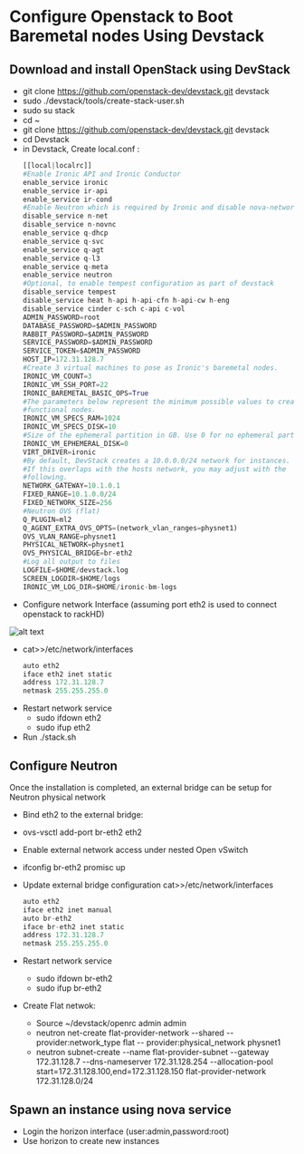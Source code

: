 # Configure Openstack to Boot Baremetal nodes Using Devstack

## Download and install OpenStack using DevStack
- git clone https://github.com/openstack-dev/devstack.git devstack
- sudo ./devstack/tools/create-stack-user.sh
- sudo su stack
- cd ~
- git clone https://github.com/openstack-dev/devstack.git devstack
- cd Devstack
- in Devstack, Create local.conf :
  ```python
  [[local|localrc]]
  #Enable Ironic API and Ironic Conductor
  enable_service ironic
  enable_service ir-api
  enable_service ir-cond
  #Enable Neutron which is required by Ironic and disable nova-network.
  disable_service n-net
  disable_service n-novnc
  enable_service q-dhcp
  enable_service q-svc
  enable_service q-agt
  enable_service q-l3
  enable_service q-meta
  enable_service neutron
  #Optional, to enable tempest configuration as part of devstack
  disable_service tempest
  disable_service heat h-api h-api-cfn h-api-cw h-eng
  disable_service cinder c-sch c-api c-vol
  ADMIN_PASSWORD=root
  DATABASE_PASSWORD=$ADMIN_PASSWORD
  RABBIT_PASSWORD=$ADMIN_PASSWORD
  SERVICE_PASSWORD=$ADMIN_PASSWORD
  SERVICE_TOKEN=$ADMIN_PASSWORD
  HOST_IP=172.31.128.7
  #Create 3 virtual machines to pose as Ironic's baremetal nodes.
  IRONIC_VM_COUNT=3
  IRONIC_VM_SSH_PORT=22
  IRONIC_BAREMETAL_BASIC_OPS=True
  #The parameters below represent the minimum possible values to create
  #functional nodes.
  IRONIC_VM_SPECS_RAM=1024
  IRONIC_VM_SPECS_DISK=10
  #Size of the ephemeral partition in GB. Use 0 for no ephemeral partition.
  IRONIC_VM_EPHEMERAL_DISK=0
  VIRT_DRIVER=ironic
  #By default, DevStack creates a 10.0.0.0/24 network for instances.
  #If this overlaps with the hosts network, you may adjust with the
  #following.
  NETWORK_GATEWAY=10.1.0.1
  FIXED_RANGE=10.1.0.0/24
  FIXED_NETWORK_SIZE=256
  #Neutron OVS (flat)
  Q_PLUGIN=ml2
  Q_AGENT_EXTRA_OVS_OPTS=(network_vlan_ranges=physnet1)
  OVS_VLAN_RANGE=physnet1
  PHYSICAL_NETWORK=physnet1
  OVS_PHYSICAL_BRIDGE=br-eth2
  #Log all output to files
  LOGFILE=$HOME/devstack.log
  SCREEN_LOGDIR=$HOME/logs
  IRONIC_VM_LOG_DIR=$HOME/ironic-bm-logs
  ```
- Configure network Interface (assuming port eth2 is used to connect openstack to rackHD)
 
![alt text](https://github.com/keedya/Shovel-horizon/blob/master/Shovel/snapshot/dev_config.PNG)

- cat>>/etc/network/interfaces
  ```python
  auto eth2
  iface eth2 inet static
  address 172.31.128.7
  netmask 255.255.255.0
  ```
- Restart network service 
   - sudo ifdown eth2
   - sudo ifup eth2
-  Run ./stack.sh

## Configure Neutron

Once the installation is completed, an external bridge can be setup for Neutron physical network

- Bind eth2 to the external bridge:
 - ovs-vsctl add-port br-eth2 eth2
- Enable external network access under nested Open vSwitch
 - ifconfig br-eth2 promisc up
- Update external bridge configuration cat>>/etc/network/interfaces
  ```python
  auto eth2
  iface eth2 inet manual
  auto br-eth2
  iface br-eth2 inet static
  address 172.31.128.7
  netmask 255.255.255.0
  ```
- Restart network service 
   - sudo ifdown br-eth2
   - sudo ifup br-eth2

- Create Flat netwok:
  - Source ~/devstack/openrc admin admin
  - neutron net-create flat-provider-network --shared --provider:network_type flat --  provider:physical_network physnet1
  - neutron subnet-create --name flat-provider-subnet --gateway 172.31.128.7 --dns-nameserver 172.31.128.254 --allocation-pool start=172.31.128.100,end=172.31.128.150 flat-provider-network 172.31.128.0/24

## Spawn an instance using nova service
- Login the horizon interface (user:admin,password:root)
- Use horizon to create new instances


  
  
